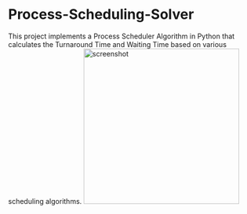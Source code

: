 # Process-Scheduling-Solver
This project implements a Process Scheduler Algorithm in Python that calculates the Turnaround Time and Waiting Time based on various scheduling algorithms.
<img width="317" alt="screenshot" src="https://github.com/user-attachments/assets/d74f3ea0-f7a0-4617-8c84-14e1b491c285">
